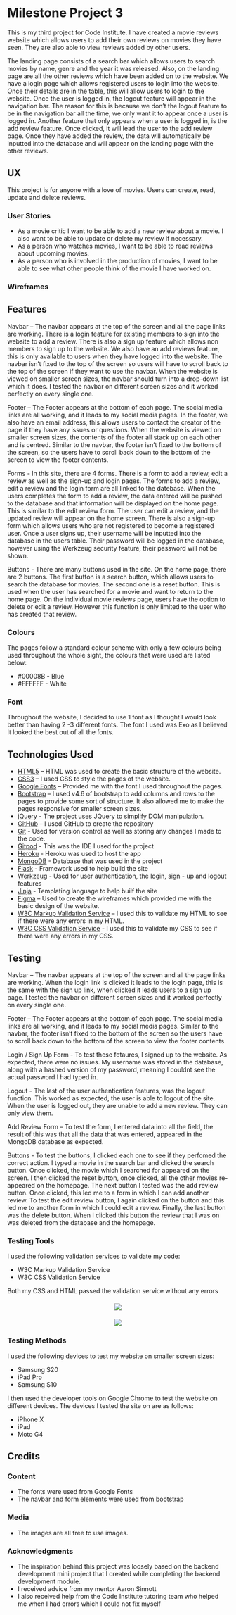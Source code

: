 # Milestone Project 3

This is my third project for Code Institute. I have created a movie reviews website which allows users to add their own reviews on movies they have seen. They are also able to view reviews added by other users.

The landing page consists of a search bar which allows users to search movies by name, genre and the year it was released. Also, on the landing page are all the other reviews which have been added on to the website. We have a login page which allows registered users to login into the website. Once their details are in the table, this will allow users to login to the website. Once the user is logged in, the logout feature will appear in the navigation bar. The reason for this is because we don’t the logout feature to be in the navigation bar all the time, we only want it to appear once a user is logged in. Another feature that only appears when a user is logged in, is the add review feature. Once clicked, it will lead the user to the add review page. Once they have added the review, the data will automatically be inputted into the database and will appear on the landing page with the other reviews.

## UX

This project is for anyone with a love of movies. Users can create, read, update and delete reviews.

### User Stories

* As a movie critic I want to be able to add a new review about a movie. I also want to be able to update or delete my review if necessary. 
* As a person who watches movies, I want to be able to read reviews about upcoming movies.  
* As a person who is involved in the production of movies, I want to be able to see what other people think of the movie I have worked on. 

### Wireframes



## Features 

Navbar – The navbar appears at the top of the screen and all the page links are working. There is a login feature for existing members to sign into the website to add a review. There is also a sign up feature which allows non members to sign up to the website. We also have an add reviews feature, this is only available to users when they have logged into the website. The navbar isn’t fixed to the top of the screen so users will have to scroll back to the top of the screen if they want to use the navbar. When the website is viewed on smaller screen sizes, the navbar should turn into a drop-down list which it does. I tested the navbar on different screen sizes and it worked perfectly on every single one. 

Footer – The Footer appears at the bottom of each page. The social media links are all working, and it leads to my social media pages. In the footer, we also have an email address, this allows users to contact the creator of the page if they have any issues or questions. When the website is viewed on smaller screen sizes, the contents of the footer all stack up on each other and is centred. Similar to the navbar, the footer isn’t fixed to the bottom of the screen, so the users have to scroll back down to the bottom of the screen to view the footer contents. 

Forms - In this site, there are 4 forms. There is a form to add a review, edit a review as well as the sign-up and login pages. The forms to add a review, edit a review and the login form are all linked to the datebase. When the users completes the form to add a review, the data entered will be pushed to the database and that information will be displayed on the home page. This is similar to the edit review form. The user can edit a review, and the updated review will appear on the home screen. There is also a sign-up form which allows users who are not registered to become a registered user. Once a user signs up, their username will be inputted into the database in the users table. Their password will be logged in the database, however using the Werkzeug security feature, their password will not be shown.

Buttons - There are many buttons used in the site. On the home page, there are 2 buttons. The first button is a search button, which allows users to search the database for movies. The second one is a reset button. This is used when the user has searched for a movie and want to return to the home page. On the individual movie reviews page, users have the option to delete or edit a review. However this function is only limited to the user who has created that review.


### Colours

The pages follow a standard colour scheme with only a few colours being used throughout the whole sight, the colours that were used are listed below:
* #00008B - Blue
* #FFFFFF - White

### Font

Throughout the website, I decided to use 1 font as I thought I would look better than having 2 -3 different fonts. The font I used was Exo as I believed It looked the best out of all the fonts. 

## Technologies Used

* [HTML5](https://en.wikipedia.org/wiki/HTML5) – HTML was used to create the basic structure of the website.
* [CSS3](https://en.wikipedia.org/wiki/CSS) – I used CSS to style the pages of the website.
* [Google Fonts](https://fonts.google.com/) – Provided me with the font I used throughout the pages.
* [Bootstrap](https://getbootstrap.com/) – I used v4.6 of bootstrap to add columns and rows to the pages to provide some sort of structure. It also allowed me to make the pages responsive  for smaller screen sizes. 
* [jQuery](https://jquery.com/) - The project uses JQuery to simplify DOM manipulation.
* [GitHub](https://github.com/) – I used GitHub to create the repository
* [Git](https://en.wikipedia.org/wiki/Git) -  Used for version control as well as storing any changes I made to the code. 
* [Gitpod](https://www.gitpod.io/) -  This was the IDE I used for the project
* [Heroku](https://www.heroku.com/) - Heroku was used to host the app
* [MongoDB](https://www.mongodb.com/) - Database that was used in the project
* [Flask](https://flask.palletsprojects.com/en/1.1.x/) - Framework used to help build the site
* [Werkzeug](https://werkzeug.palletsprojects.com/en/1.0.x/) - Used for user authentication, the login, sign - up and logout features
* [Jinja](https://jinja.palletsprojects.com/en/2.11.x/) - Templating language to help builf the site
* [Figma](https://www.figma.com/) – Used to create the wireframes which provided me with the basic design of the website. 
* [W3C Markup Validation Service](https://validator.w3.org/) – I used this to validate my HTML to see if there were any errors in my HTML. 
* [W3C CSS Validation Service](https://jigsaw.w3.org/css-validator/) - I used this to validate my CSS to see if there were any errors in my CSS.

## Testing 

Navbar – The navbar appears at the top of the screen and all the page links are working. When the login link is clicked it leads to the login page, this is the same with the sign up link, when clicked it leads users to a sign up page. I tested the navbar on different screen sizes and it worked perfectly on every single one. 

Footer – The Footer appears at the bottom of each page. The social media links are all working, and it leads to my social media pages. Similar to the navbar, the footer isn’t fixed to the bottom of the screen so the users have to scroll back down to the bottom of the screen to view the footer contents.

Login / Sign Up Form - To test these fetaures, I signed up to the website. As expected, there were no issues. My username was stored in the database, along with a hashed version of my password, meaning I couldnt see the actual password I had typed in. 

Logout - The last of the user authentication features, was the logout function. This worked as expected, the user is able to logout of the site. When the user is logged out, they are unable to add a new review. They can only view them. 

Add Review Form – To test the form, I entered data into all the field, the result of this was that all the data that was entered, appeared in the MongoDB database as expected. 

Buttons - To test the buttons, I clicked each one to see if they perfomed the correct action. I typed a movie in the search bar and clicked the search button. Once clicked, the movie which I searched for appeared on the screen. I then clicked the reset button, once clicked, all the other movies re-appeared on the homepage. The next button I tested was the add review button. Once clicked, this led me to a form in which I can add another review. To test the edit review button, I again clicked on the button and this led me to another form in which I could edit a review. Finally, the last button was the delete button. When I clicked this button the review that I was on was deleted from the database and the homepage. 


### Testing Tools 

I used the following validation services to validate my code:

* W3C Markup Validation Service 
* W3C CSS Validation Service

Both my CSS and HTML passed the validation service without any errors

<h4 align="center"><img src="documentation/CSSValidator.JPG"></h4>
<h4 align="center"><img src="documentation/HTMLValidator.JPG"></h4>

### Testing Methods 

I used the following devices to test my website on smaller screen sizes:

* Samsung S20
* iPad Pro
* Samsung S10

I then used the developer tools on Google Chrome to test the website on different devices. The devices I tested the site on are as follows:

* iPhone X
* iPad
* Moto G4

## Credits

### Content 

* The fonts were used from Google Fonts
* The navbar and form elements were used from bootstrap

### Media

* The images are all free to use images. 

### Acknowledgments 

* The inspiration behind this project was loosely based on the backend development mini project that I created while completing the backend development module.
* I received advice from my mentor Aaron Sinnott
* I also received help from the Code Institute tutoring team who helped me when I had errors which I could not fix myself

